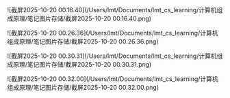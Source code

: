 ![截屏2025-10-20 00.16.40](/Users/lmt/Documents/lmt_cs_learning/计算机组成原理/笔记图片存储/截屏2025-10-20 00.16.40.png)

![截屏2025-10-20 00.26.36](/Users/lmt/Documents/lmt_cs_learning/计算机组成原理/笔记图片存储/截屏2025-10-20 00.26.36.png)

![截屏2025-10-20 00.30.31](/Users/lmt/Documents/lmt_cs_learning/计算机组成原理/笔记图片存储/截屏2025-10-20 00.30.31.png)

![截屏2025-10-20 00.32.00](/Users/lmt/Documents/lmt_cs_learning/计算机组成原理/笔记图片存储/截屏2025-10-20 00.32.00.png)